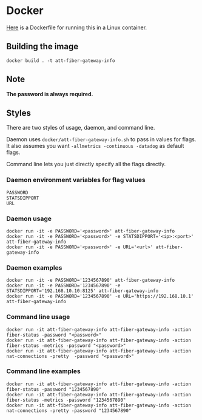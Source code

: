 # Docker
[Here](/Dockerfile) is a Dockerfile for running this in a Linux container.

## Building the image
```
docker build . -t att-fiber-gateway-info
```

## Note
**The password is always required.**

## Styles
There are two styles of usage, daemon, and  command line.

Daemon uses `docker/att-fiber-gateway-info.sh` to pass in values for flags. It
also assumes you want `-allmetrics -continuous -datadog` as default flags.

Command line lets you just directly specify all the flags directly.

### Daemon environment variables for flag values
```
PASSWORD
STATSDIPPORT
URL
```

### Daemon usage
```
docker run -it -e PASSWORD='<password>' att-fiber-gateway-info
docker run -it -e PASSWORD='<password>' -e STATSDIPPORT='<ip>:<port>' att-fiber-gateway-info
docker run -it -e PASSWORD='<password>' -e URL='<url>' att-fiber-gateway-info
```

### Daemon examples
```
docker run -it -e PASSWORD='1234567890' att-fiber-gateway-info
docker run -it -e PASSWORD='1234567890' -e STATSDIPPORT='192.168.10.10:8125' att-fiber-gateway-info
docker run -it -e PASSWORD='1234567890' -e URL='https://192.168.10.1' att-fiber-gateway-info
```

### Command line usage
```
docker run -it att-fiber-gateway-info att-fiber-gateway-info -action fiber-status -password "<password>"
docker run -it att-fiber-gateway-info att-fiber-gateway-info -action fiber-status -metrics -password "<password>"
docker run -it att-fiber-gateway-info att-fiber-gateway-info -action nat-connections -pretty  -password "<password>"
```

### Command line examples
```
docker run -it att-fiber-gateway-info att-fiber-gateway-info -action fiber-status -password "1234567890"
docker run -it att-fiber-gateway-info att-fiber-gateway-info -action fiber-status -metrics -password "1234567890"
docker run -it att-fiber-gateway-info att-fiber-gateway-info -action nat-connections -pretty -password "1234567890"
```

